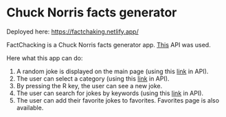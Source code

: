 # Chuck Norris facts generator

Deployed here: https://factchaking.netlify.app/

FactChacking is a Chuck Norris facts generator app.  [This](https://api.chucknorris.io/) API was used.

Here what this app can do:
1. A random joke is displayed on the main page (using this [link](https://api.chucknorris.io/jokes/random) in API).
2. The user can select a category (using this [link](https://api.chucknorris.io/jokes/random?category={category}) in API).
3. By pressing the R key, the user can see a new joke.
4. The user can search for jokes by keywords (using this [link](https://api.chucknorris.io/jokes/search?query={query}) in API).
5. The user can add their favorite jokes to favorites. Favorites page is also available.
